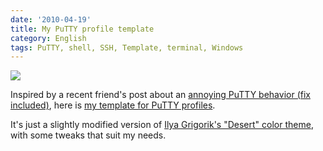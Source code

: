 ```yaml
---
date: '2010-04-19'
title: My PuTTY profile template
category: English
tags: PuTTY, shell, SSH, Template, terminal, Windows
---
```


![]({attach}putty-template-preview.png)

Inspired by a recent friend's post about an [annoying PuTTY behavior (fix included)](https://www.think-underground.com/post/2010/04/13/Supprimer-le-comportement-%C3%A9trange-du-pav%C3%A9-num%C3%A9rique-dans-Putty), here is [my template for PuTTY profiles]({attach}putty-template.reg).

It's just a slightly modified version of [Ilya Grigorik's "Desert" color theme](https://www.igvita.com/2008/04/14/custom-putty-color-themes/), with some tweaks that suit my needs.
